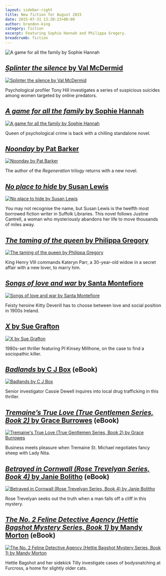 ```yaml
---
layout: sidebar-right
title: New fiction for August 2015
date: 2015-07-31 13:20:23+00:00
author: brandon-king
category: fiction
excerpt: Featuring Sophie Hannah and Philippa Gregory.
breadcrumb: fiction
---
```

![A game for all the family by Sophie Hannah](/images/featured/featured-a-game-for-all-the-family.jpg)

## [<cite>Splinter the silence</cite> by Val McDermid](https://suffolk.spydus.co.uk/cgi-bin/spydus.exe/ENQ/OPAC/BIBENQ/16254892?QRY=CTIBIB%3C%20IRN(51338036)&QRYTEXT=Splinter%20the%20silence)

[![Splinter the silence by Val McDermid](/images/article/splinter-the-silence.jpg)](https://suffolk.spydus.co.uk/cgi-bin/spydus.exe/ENQ/OPAC/BIBENQ/16254892?QRY=CTIBIB%3C%20IRN(51338036)&QRYTEXT=Splinter%20the%20silence)

Psychological profiler Tony Hill investigates a series of suspicious suicides among women targeted by online predators.

## [<cite>A game for all the family</cite> by Sophie Hannah](https://suffolk.spydus.co.uk/cgi-bin/spydus.exe/ENQ/OPAC/BIBENQ/16256858?QRY=CTIBIB%3C%20IRN(51848990)&QRYTEXT=A%20game%20for%20all%20the%20family)

[![A game for all the family by Sophie Hannah](/images/article/a-game-for-all-the-family.jpg)](https://suffolk.spydus.co.uk/cgi-bin/spydus.exe/ENQ/OPAC/BIBENQ/16256858?QRY=CTIBIB%3C%20IRN(51848990)&QRYTEXT=A%20game%20for%20all%20the%20family)

Queen of psychological crime is back with a chilling standalone novel.

## [<cite>Noonday</cite> by Pat Barker](https://suffolk.spydus.co.uk/cgi-bin/spydus.exe/ENQ/OPAC/BIBENQ/16264223?QRY=CTIBIB%3C%20IRN(26016906)&QRYTEXT=Noonday)

[![Noonday by Pat Barker](/images/article/noonday.jpg)](https://suffolk.spydus.co.uk/cgi-bin/spydus.exe/ENQ/OPAC/BIBENQ/16264223?QRY=CTIBIB%3C%20IRN(26016906)&QRYTEXT=Noonday)

The author of the <cite>Regeneration</cite> trilogy returns with a new novel.

## [<cite>No place to hide</cite> by Susan Lewis](https://suffolk.spydus.co.uk/cgi-bin/spydus.exe/ENQ/OPAC/BIBENQ/16265798?QRY=CTIBIB%3C%20IRN(57759)&QRYTEXT=No%20place%20to%20hide)

[![No place to hide by Susan Lewis](/images/article/no-place-to-hide.jpg)](https://suffolk.spydus.co.uk/cgi-bin/spydus.exe/ENQ/OPAC/BIBENQ/16265798?QRY=CTIBIB%3C%20IRN(57759)&QRYTEXT=No%20place%20to%20hide)

You may not recognise the name, but Susan Lewis is the twelfth most borrowed fiction writer in Suffolk Libraries. This novel follows Justine Cantrell, a woman who mysteriously abandons her life to move thousands of miles away.

## [<cite>The taming of the queen</cite> by Philippa Gregory](https://suffolk.spydus.co.uk/cgi-bin/spydus.exe/ENQ/OPAC/BIBENQ/16267518?QRY=CTIBIB%3C%20IRN(51848996)&QRYTEXT=The%20taming%20of%20the%20queen)

[![The taming of the queen by Philippa Gregory](/images/article/the-taming-of-the-queen.jpg)](https://suffolk.spydus.co.uk/cgi-bin/spydus.exe/ENQ/OPAC/BIBENQ/16267518?QRY=CTIBIB%3C%20IRN(51848996)&QRYTEXT=The%20taming%20of%20the%20queen)

King Henry VIII commands Kateryn Parr, a 30-year-old widow in a secret affair with a new lover, to marry him.

## [<cite>Songs of love and war</cite> by Santa Montefiore](https://suffolk.spydus.co.uk/cgi-bin/spydus.exe/ENQ/OPAC/BIBENQ/16268632?QRY=CTIBIB%3C%20IRN(52125259)&QRYTEXT=Songs%20of%20love%20and%20war)

[![Songs of love and war by Santa Montefiore](/images/article/songs-of-love-and-war.jpg)](https://suffolk.spydus.co.uk/cgi-bin/spydus.exe/ENQ/OPAC/BIBENQ/16268632?QRY=CTIBIB%3C%20IRN(52125259)&QRYTEXT=Songs%20of%20love%20and%20war)

Feisty heroine Kitty Deverill has to choose between love and social position in 1900s Ireland.

## [<cite>X</cite> by Sue Grafton](https://suffolk.spydus.co.uk/cgi-bin/spydus.exe/ENQ/OPAC/BIBENQ/16269728?QRY=CTIBIB%3C%20IRN(1150429)&QRYTEXT=X)

[![X by Sue Grafton](/images/article/x-sue-grafton.jpg)](https://suffolk.spydus.co.uk/cgi-bin/spydus.exe/ENQ/OPAC/BIBENQ/16269728?QRY=CTIBIB%3C%20IRN(1150429)&QRYTEXT=X)

1980s-set thriller featuring PI Kinsey Millhone, on the case to find a sociopathic killer.

## [<cite>Badlands</cite> by C J Box](http://suffolklibraries.lib.overdrive.com/65939961-F610-44CC-89DC-559DA6BE8146/10/50/en/ContentDetails.htm?id=722C1737-BF28-4CDD-A173-46DD4AA7864D) (eBook)

[![Badlands by C J Box](/images/article/badlands.jpg)](http://suffolklibraries.lib.overdrive.com/65939961-F610-44CC-89DC-559DA6BE8146/10/50/en/ContentDetails.htm?id=722C1737-BF28-4CDD-A173-46DD4AA7864D)

Senior investigator Cassie Dewell inquires into local drug trafficking in this thriller.

## [<cite>Tremaine&#8217;s True Love (True Gentlemen Series, Book 2)</cite> by Grace Burrowes](http://suffolklibraries.lib.overdrive.com/65939961-F610-44CC-89DC-559DA6BE8146/10/50/en/ContentDetails.htm?id=FAAF0EE7-472F-4A43-BC04-54FF3002DF89) (eBook)

[![Tremaine's True Love (True Gentlemen Series, Book 2) by Grace Burrowes](/images/article/tremaines-true-love.jpg)](http://suffolklibraries.lib.overdrive.com/65939961-F610-44CC-89DC-559DA6BE8146/10/50/en/ContentDetails.htm?id=FAAF0EE7-472F-4A43-BC04-54FF3002DF89)

Business meets pleasure when Tremaine St. Michael negotiates fancy sheep with Lady Nita.

## [<cite>Betrayed in Cornwall (Rose Trevelyan Series, Book 4)</cite> by Janie Bolitho](http://suffolklibraries.lib.overdrive.com/65939961-F610-44CC-89DC-559DA6BE8146/10/50/en/ContentDetails.htm?id=EB11AFFF-4295-45E6-8CC1-CF8B9E2D6F50) (eBook)

[![Betrayed in Cornwall (Rose Trevelyan Series, Book 4) by Janie Bolitho](/images/article/betrayed-in-cornwall.jpg)](http://suffolklibraries.lib.overdrive.com/65939961-F610-44CC-89DC-559DA6BE8146/10/50/en/ContentDetails.htm?id=EB11AFFF-4295-45E6-8CC1-CF8B9E2D6F50)

Rose Trevelyan seeks out the truth when a man falls off a cliff in this mystery.

## [<cite>The No. 2 Feline Detective Agency (Hettie Bagshot Mystery Series, Book 1)</cite> by Mandy Morton](http://suffolklibraries.lib.overdrive.com/65939961-F610-44CC-89DC-559DA6BE8146/10/50/en/ContentDetails.htm?id=AA55E9C2-BB1A-4B96-B150-9E1730BFD1BD) (eBook)

[![The No. 2 Feline Detective Agency (Hettie Bagshot Mystery Series, Book 1) by Mandy Morton](/images/article/the-no2-feline-detective-agency.jpg)](http://suffolklibraries.lib.overdrive.com/65939961-F610-44CC-89DC-559DA6BE8146/10/50/en/ContentDetails.htm?id=AA55E9C2-BB1A-4B96-B150-9E1730BFD1BD)

Hettie Bagshot and her sidekick Tilly investigate cases of bodysnatching at Furcross, a home for slightly older cats.
